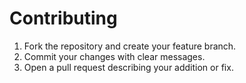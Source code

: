 # Contributing

1. Fork the repository and create your feature branch.
2. Commit your changes with clear messages.
3. Open a pull request describing your addition or fix.
